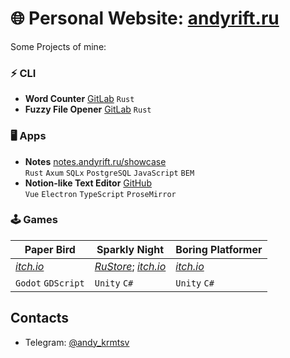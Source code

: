 # 🌐 **Personal Website**: [**andyrift.ru**](https://andyrift.ru)

Some Projects of mine:

### ⚡ CLI

- **Word Counter** [GitLab](https://gitlab.com/andyrift/rs-count) `Rust`
- **Fuzzy File Opener** [GitLab](https://gitlab.com/andyrift/fuzzy-open) `Rust`

### 🖥️ Apps

- **Notes** [notes.andyrift.ru/showcase](https://notes.andyrift.ru/showcase)<br>
`Rust` `Axum` `SQLx` `PostgreSQL` `JavaScript` `BEM`
- **Notion-like Text Editor** [GitHub](https://github.com/andyrift/electron-text-editor)<br>
`Vue` `Electron` `TypeScript` `ProseMirror`

### 🕹️ Games

| Paper Bird | Sparkly Night | Boring Platformer |
|--|--|--|
| [_itch.io_](https://andyrift.itch.io/paper-bird) | [_RuStore_](https://apps.rustore.ru/app/ru.andyrift.paperbird); [_itch.io_](https://andyrift.itch.io/sparkly-night) | [_itch.io_](https://andyrift.itch.io/boring-platformer) |
| `Godot` `GDScript` | `Unity` `C#` | `Unity` `C#` |

## Contacts

- Telegram: [@andy_krmtsv](https://t.me/andy_krmtsv)
